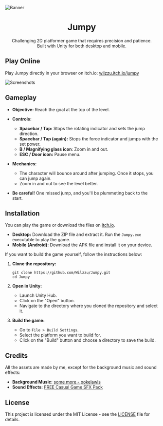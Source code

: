 ![Banner](https://i.imgur.com/svzuod5.png)

<h1 align="center">Jumpy</h1>

<p align="center">Challenging 2D platformer game that requires precision and patience.</br>Built with Unity for both desktop and mobile.</p>

## Play Online

Play Jumpy directly in your browser on itch.io: [wilzzu.itch.io/jumpy](https://wilzzu.itch.io/jumpy)

![Screenshots](https://i.imgur.com/ovUj6Hi.png)

## Gameplay

- **Objective:** Reach the goal at the top of the level.
- **Controls:**
  - **Spacebar / Tap:** Stops the rotating indicator and sets the jump direction.
  - **Spacebar / Tap (again):** Stops the force indicator and jumps with the set power.
  - **B / Magnifying glass icon**: Zoom in and out.
  - **ESC / Door icon:** Pause menu.
- **Mechanics:**

  - The character will bounce around after jumping. Once it stops, you can jump again.
  - Zoom in and out to see the level better.

- **Be careful!** One missed jump, and you'll be plummeting back to the start.

## Installation

You can play the game or download the files on [itch.io](https://wilzzu.itch.io/jumpy).

- **Desktop:** Download the ZIP file and extract it. Run the `Jumpy.exe` executable to play the game.
- **Mobile (Android):** Download the APK file and install it on your device.

If you want to build the game yourself, follow the instructions below:

1. **Clone the repository:**

   ```
   git clone https://github.com/Wilzzu/Jumpy.git
   cd Jumpy
   ```

2. **Open in Unity:**

   - Launch Unity Hub.
   - Click on the "Open" button.
   - Navigate to the directory where you cloned the repository and select it.

3. **Build the game:**

   - Go to `File > Build Settings`.
   - Select the platform you want to build for.
   - Click on the "Build" button and choose a directory to save the build.

## Credits

All the assets are made by me, except for the background music and sound effects:

- **Background Music:** [some more - pokelawls](https://soundcloud.com/pokelawls/some-more)
- **Sound Effects:** [FREE Casual Game SFX Pack](https://assetstore.unity.com/packages/audio/sound-fx/free-casual-game-sfx-pack-54116)

## License

This project is licensed under the MIT License - see the [LICENSE](LICENSE) file for details.
